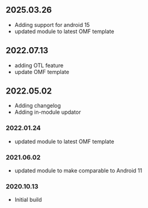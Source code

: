 
## 2025.03.26
- Adding support for android 15
- updated module to latest OMF template

## 2022.07.13
- adding OTL feature
- update OMF template 

## 2022.05.02
- Adding changelog
- Adding in-module updator

### 2022.01.24
- updated module to latest OMF template

### 2021.06.02
- updated module to make comparable to Android 11

### 2020.10.13
- Initial build